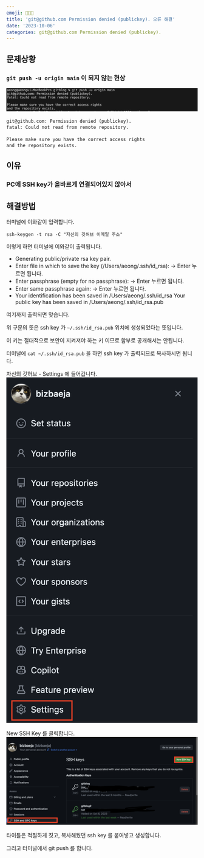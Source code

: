 ```yaml
---
emoji: 👩🏻‍💻
title: 'git@github.com Permission denied (publickey). 오류 해결'
date: '2023-10-06'
categories: git@github.com Permission denied (publickey).
---
```


## 문제상황

### `git push -u origin main` 이 되지 않는 현상

![1.png](/59/59_1.png)

```
git@github.com: Permission denied (publickey).
fatal: Could not read from remote repository.

Please make sure you have the correct access rights
and the repository exists.
```

## 이유

### PC에 SSH key가 올바르게 연결되어있지 않아서

## 해결방법

터미널에 이와같이 입력합니다.

```
ssh-keygen -t rsa -C "자신의 깃허브 이메일 주소"
```

이렇게 하면 터미널에 이와같이 출력됩니다.

- Generating public/private rsa key pair.
- Enter file in which to save the key (/Users/aeong/.ssh/id_rsa):
  -> Enter 누르면 됩니다.
- Enter passphrase (empty for no passphrase):
  -> Enter 누르면 됩니다.
- Enter same passphrase again:
  -> Enter 누르면 됩니다.
- Your identification has been saved in /Users/aeong/.ssh/id_rsa
  Your public key has been saved in /Users/aeong/.ssh/id_rsa.pub

여기까지 출력되면 맞습니다.

위 구문의 뜻은 ssh key 가 `~/.ssh/id_rsa.pub` 위치에 생성되었다는 뜻입니다.

이 키는 절대적으로 보안이 지켜져야 하는 키 이므로 함부로 공개해서는 안됩니다.

터미널에 `cat ~/.ssh/id_rsa.pub` 을 하면 ssh key 가 출력되므로 복사하시면 됩니다.

자신의 깃허브 - Settings 에 들어갑니다.
![2.png](/59/59_2.png)

New SSH Key 를 클릭합니다.
![3.png](/59/59_3.png)

타이틀은 적절하게 짓고, 복사해뒀던 ssh key 를 붙여넣고 생성합니다.

그리고 터미널에서 git push 를 합니다.
